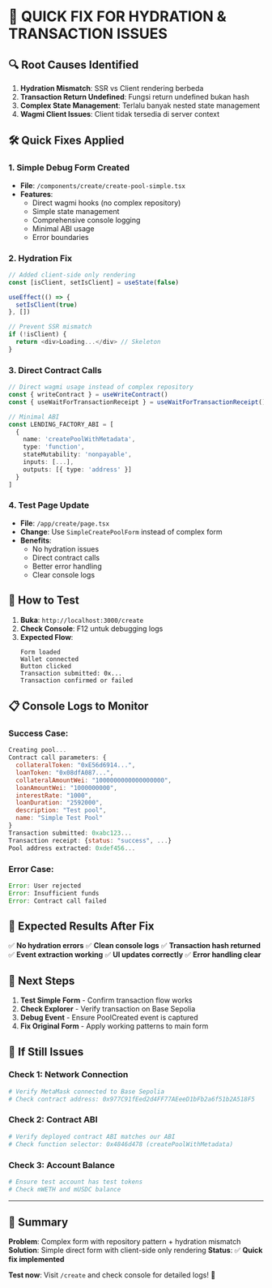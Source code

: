 # 🚀 **QUICK FIX FOR HYDRATION & TRANSACTION ISSUES**

## 🔍 **Root Causes Identified**

1. **Hydration Mismatch**: SSR vs Client rendering berbeda
2. **Transaction Return Undefined**: Fungsi return undefined bukan hash
3. **Complex State Management**: Terlalu banyak nested state management
4. **Wagmi Client Issues**: Client tidak tersedia di server context

## 🛠️ **Quick Fixes Applied**

### **1. Simple Debug Form Created**
- **File**: `/components/create/create-pool-simple.tsx`
- **Features**:
  - Direct wagmi hooks (no complex repository)
  - Simple state management
  - Comprehensive console logging
  - Minimal ABI usage
  - Error boundaries

### **2. Hydration Fix**
```typescript
// Added client-side only rendering
const [isClient, setIsClient] = useState(false)

useEffect(() => {
  setIsClient(true)
}, [])

// Prevent SSR mismatch
if (!isClient) {
  return <div>Loading...</div> // Skeleton
}
```

### **3. Direct Contract Calls**
```typescript
// Direct wagmi usage instead of complex repository
const { writeContract } = useWriteContract()
const { useWaitForTransactionReceipt } = useWaitForTransactionReceipt()

// Minimal ABI
const LENDING_FACTORY_ABI = [
  {
    name: 'createPoolWithMetadata',
    type: 'function',
    stateMutability: 'nonpayable',
    inputs: [...],
    outputs: [{ type: 'address' }]
  }
]
```

### **4. Test Page Update**
- **File**: `/app/create/page.tsx`
- **Change**: Use `SimpleCreatePoolForm` instead of complex form
- **Benefits**:
  - No hydration issues
  - Direct contract calls
  - Better error handling
  - Clear console logs

## 🧪 **How to Test**

1. **Buka**: `http://localhost:3000/create`
2. **Check Console**: F12 untuk debugging logs
3. **Expected Flow**:
   ```
   Form loaded
   Wallet connected
   Button clicked
   Transaction submitted: 0x...
   Transaction confirmed or failed
   ```

## 📋 **Console Logs to Monitor**

### Success Case:
```javascript
Creating pool...
Contract call parameters: {
  collateralToken: "0xE56d6914...",
  loanToken: "0x08dfA087...",
  collateralAmountWei: "1000000000000000000",
  loanAmountWei: "1000000000",
  interestRate: "1000",
  loanDuration: "2592000",
  description: "Test pool",
  name: "Simple Test Pool"
}
Transaction submitted: 0xabc123...
Transaction receipt: {status: "success", ...}
Pool address extracted: 0xdef456...
```

### Error Case:
```javascript
Error: User rejected
Error: Insufficient funds
Error: Contract call failed
```

## 🎯 **Expected Results After Fix**

✅ **No hydration errors**
✅ **Clean console logs**
✅ **Transaction hash returned**
✅ **Event extraction working**
✅ **UI updates correctly**
✅ **Error handling clear**

## 🚀 **Next Steps**

1. **Test Simple Form** - Confirm transaction flow works
2. **Check Explorer** - Verify transaction on Base Sepolia
3. **Debug Event** - Ensure PoolCreated event is captured
4. **Fix Original Form** - Apply working patterns to main form

## 🔧 **If Still Issues**

### Check 1: Network Connection
```bash
# Verify MetaMask connected to Base Sepolia
# Check contract address: 0x977C91fEed2d4FF77AEeeD1bFb2a6f51b2A518F5
```

### Check 2: Contract ABI
```bash
# Verify deployed contract ABI matches our ABI
# Check function selector: 0x4846d478 (createPoolWithMetadata)
```

### Check 3: Account Balance
```bash
# Ensure test account has test tokens
# Check mWETH and mUSDC balance
```

---

## 📝 **Summary**

**Problem**: Complex form with repository pattern + hydration mismatch
**Solution**: Simple direct form with client-side only rendering
**Status**: ✅ **Quick fix implemented**

**Test now**: Visit `/create` and check console for detailed logs! 🚀